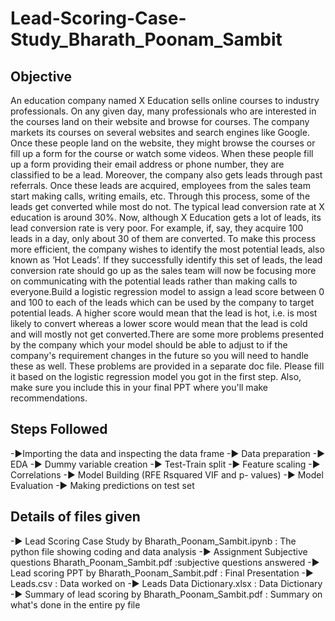 # Lead-Scoring-Case-Study_Bharath_Poonam_Sambit
## Objective
An education company named X Education sells online courses to industry professionals. On any given day, many professionals who are interested in the courses land on their website and browse for courses. The company markets its courses on several websites and search engines like Google. Once these people land on the website, they might browse the courses or fill up a form for the course or watch some videos. When these people fill up a form providing their email address or phone number, they are classified to be a lead. Moreover, the company also gets leads through past referrals. Once these leads are acquired, employees from the sales team start making calls, writing emails, etc. Through this process, some of the leads get converted while most do not. The typical lead conversion rate at X education is around 30%. Now, although X Education gets a lot of leads, its lead conversion rate is very poor. For example, if, say, they acquire 100 leads in a day, only about 30 of them are converted. To make this process more efficient, the company wishes to identify the most potential leads, also known as ‘Hot Leads’. If they successfully identify this set of leads, the lead conversion rate should go up as the sales team will now be focusing more on communicating with the potential leads rather than making calls to everyone.Build a logistic regression model to assign a lead score between 0 and 100 to each of the leads which can be used by the company to target potential leads. A higher score would mean that the lead is hot, i.e. is most likely to convert whereas a lower score would mean that the lead is cold and will mostly not get converted.There are some more problems presented by the company which your model should be able to adjust to if the company's requirement changes in the future so you will need to handle these as well. These problems are provided in a separate doc file. Please fill it based on the logistic regression model you got in the first step. Also, make sure you include this in your final PPT where you'll make recommendations.
## Steps Followed
-►Importing the data and inspecting the data frame
-► Data preparation
-► EDA
-► Dummy variable creation
-► Test-Train split
-► Feature scaling
-► Correlations
-► Model Building (RFE Rsquared VIF and p- values)
-► Model Evaluation
-► Making predictions on test set
## Details of files given
-► Lead Scoring Case Study by Bharath_Poonam_Sambit.ipynb : The python file showing coding and data analysis
-► Assignment Subjective questions Bharath_Poonam_Sambit.pdf :subjective questions answered
-► Lead scoring PPT by Bharath_Poonam_Sambit.pdf : Final Presentation
-► Leads.csv : Data worked on
-► Leads Data Dictionary.xlsx : Data Dictionary
-► Summary of lead scoring by Bharath_Poonam_Sambit.pdf : Summary on what's done in the entire py file

